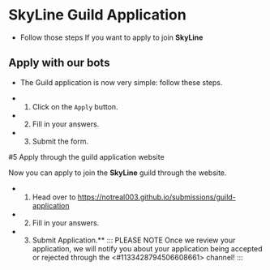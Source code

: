 # SkyLine Guild Application

- Follow those steps If you want to apply to join __SkyLine__
 
## Apply with our bots

- The Guild application is now very simple: follow these steps.

- 1. Click on the `Apply` button.

- 2. Fill in your answers.

- 3. Submit the form.

#5 Apply through the guild application website

Now you can apply to join the __SkyLine__ guild through the website.
 
- 1. Head over to https://notreal003.github.io/submissions/guild-application

- 2. Fill in your answers.

- 3. Submit Application.**
::: PLEASE NOTE
Once we review your application, we will notify you about your application being accepted or rejected through the <#1133428794506608661> channel!
:::
